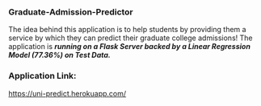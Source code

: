 ### Graduate-Admission-Predictor

The idea behind this application is to help students by providing them a service by which they can predict their graduate college admissions! The application is ***running on a Flask Server backed by a Linear Regression Model (77.36%) on Test Data.***

### Application Link:
https://uni-predict.herokuapp.com/
